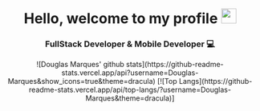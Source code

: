 <h1 align="center"> Hello, welcome to my profile <img src="https://media.giphy.com/media/hvRJCLFzcasrR4ia7z/giphy.gif" width="30px"></h1>

<h3 align="center">FullStack Developer & Mobile Developer 💻</h3>

<div align="center">
    ![Douglas Marques' github stats](https://github-readme-stats.vercel.app/api?username=Douglas-Marques&show_icons=true&theme=dracula)
    [![Top Langs](https://github-readme-stats.vercel.app/api/top-langs/?username=Douglas-Marques&theme=dracula)]
</div>
